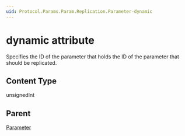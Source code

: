 ```yaml
---
uid: Protocol.Params.Param.Replication.Parameter-dynamic
---
```


# dynamic attribute

<!-- RN 19311 -->

Specifies the ID of the parameter that holds the ID of the parameter that should be replicated.

## Content Type

unsignedInt

## Parent

[Parameter](xref:Protocol.Params.Param.Replication.Parameter)

